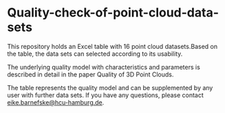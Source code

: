 # Quality-check-of-point-cloud-data-sets
This repository holds an Excel table with 16 point cloud datasets.Based on the table, the data sets can selected according to its usability.  

The underlying quality model with characteristics and parameters is described in detail in the paper Quality of 3D Point Clouds. 

The table represents the quality model and can be supplemented by any user with further data sets.   If you have any questions, please contact eike.barnefske@hcu-hamburg.de.
